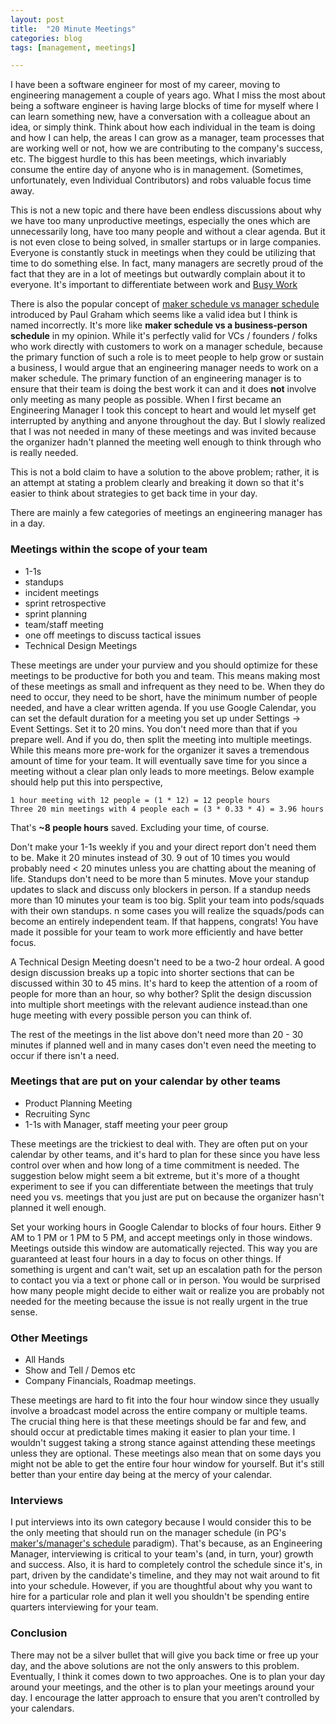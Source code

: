```yaml
---
layout: post
title:  "20 Minute Meetings"
categories: blog
tags: [management, meetings]

---
```


I have been a software engineer for most of my career, moving to engineering management a couple of years ago. What I miss the most about being a software engineer is having large blocks of time for myself where I can learn something new, have a conversation with a colleague about an idea, or simply think. Think about how each individual in the team is doing and how I can help, the areas I can grow as a manager, team processes that are working well or not, how we are contributing to the company's success, etc. The biggest hurdle to this has been meetings, which invariably consume the entire day of anyone who is in management. (Sometimes, unfortunately, even Individual Contributors) and robs valuable focus time away.

This is not a new topic and there have been endless discussions about why we have too many unproductive meetings, especially the ones which are unnecessarily long, have too many people and without a clear agenda. But it is not even close to being solved, in smaller startups or in large companies. Everyone is constantly stuck in meetings when they could be utilizing that time to do something else. In fact, many managers are secretly proud of the fact that they are in a lot of meetings but outwardly complain about it to everyone. It's important to differentiate between work and [Busy Work](https://www.merriam-webster.com/dictionary/busywork)

There is also the popular concept of [maker schedule vs manager schedule](http://www.paulgraham.com/makersschedule.html) introduced by Paul Graham which seems like a valid idea but I think is named incorrectly. It's more like **maker schedule vs a business-person schedule** in my opinion. While it's perfectly valid for VCs / founders / folks who work directly with customers to work on a manager schedule, because the primary function of such a role is to meet people to help grow or sustain a business, I would argue that an engineering manager needs to work on a maker schedule. The primary function of an engineering manager is to ensure that their team is doing the best work it can and it does **not** involve only meeting as many people as possible. When I first became an Engineering Manager I took this concept to heart and would let myself get interrupted by anything and anyone throughout the day. But I slowly realized that I was not needed in many of these meetings and was invited because the organizer hadn't planned the meeting well enough to think through who is really needed.

This is not a bold claim to have a solution to the above problem; rather, it is an attempt at stating a problem clearly and breaking it down so that it's easier to think about strategies to get back time in your day. 

There are mainly a few categories of meetings an engineering manager has in a day.

### Meetings within the scope of your team
- 1-1s
- standups
- incident meetings
- sprint retrospective
- sprint planning
- team/staff meeting
- one off meetings to discuss tactical issues
- Technical Design Meetings

These meetings are under your purview and you should optimize for these meetings to be productive for both you and  team. This means making most of these meetings as small and infrequent as they need to be. When they do need to occur, they need to be short, have the minimum number of people needed, and have a clear written agenda. If you use Google Calendar, you can set the default duration for a meeting you set up under Settings -> Event Settings. Set it to 20 mins. You don't need more than that if you prepare well. And if you do, then split the meeting into multiple meetings. While this means more pre-work for the organizer it saves a tremendous amount of time for your team. It will eventually save time for you since a meeting without a clear plan only leads to more meetings. Below example should help put this into perspective,

```
1 hour meeting with 12 people = (1 * 12) = 12 people hours
Three 20 min meetings with 4 people each = (3 * 0.33 * 4) = 3.96 hours
```

That's **~8 people hours** saved. Excluding your time, of course.

Don't make your 1-1s weekly if you and your direct report don't need them to be. Make it 20 minutes instead of 30. 9 out of 10 times you would probably need < 20 minutes unless you are chatting about the meaning of life. Standups don't need to be more than 5 minutes. Move your standup updates to slack and discuss only blockers in person. If a standup needs more than 10 minutes your team is too big. Split your team into pods/squads with their own standups. n some cases you will realize the squads/pods can become an entirely independent team. If that happens, congrats! You have made it possible for your team to work more efficiently and have better focus.

A Technical Design Meeting doesn't need to be a two-2 hour ordeal. A good design discussion breaks up a topic into shorter sections that can be discussed within 30 to 45 mins. It's hard to keep the attention of a room of people for more than an hour, so why bother? Split the design discussion into multiple short meetings with the relevant audience instead.than one huge meeting with every possible person you can think of. 


The rest of the meetings in the list above don't need more than 20 - 30 minutes if planned well and in many cases don't even need the meeting to occur if there isn't a need. 

### Meetings that are put on your calendar by other teams
- Product Planning Meeting
- Recruiting Sync
- 1-1s with Manager, staff meeting your peer group

These meetings are the trickiest to deal with. They are often put on your calendar by other teams, and it's hard to plan for these since you have less control over when and how long of a time commitment is needed. The suggestion below might seem a bit extreme, but it's more of a thought experiment to see if you can differentiate between the meetings that truly need you vs. meetings that you just are put on because the organizer hasn't planned it well enough.

Set your working hours in Google Calendar to blocks of four hours. Either 9 AM to 1 PM or 1 PM to 5 PM, and accept meetings only in those windows. Meetings outside this window are automatically rejected. This way you are guaranteed at least four hours in a day to focus on other things. If something is urgent and can't wait, set up an escalation path for the person to contact you via a text or phone call or in person. You would be surprised how many people might decide to either wait or realize you are probably not needed for the meeting because the issue is not really urgent in the true sense.

### Other Meetings
- All Hands
- Show and Tell / Demos etc
- Company Financials, Roadmap meetings.

These meetings are hard to fit into the four hour window since they usually involve a broadcast model across the entire company or multiple teams. The crucial thing here is that these meetings should be far and few, and should occur at predictable times making it easier to plan your time. I wouldn't suggest taking a strong stance against attending these meetings unless they are optional. These meetings also mean that on some days you might not be able to get the entire four hour window for yourself. But it's still better than your entire day being at the mercy of your calendar.

### Interviews

I put interviews into its own category because I would consider this to be the only meeting that should run on the manager schedule (in PG's [maker's/manager's schedule](http://www.paulgraham.com/makersschedule.html) paradigm). That's because, as an Engineering Manager, interviewing is critical to your team's (and, in turn, your) growth and success. Also, it is hard to completely control the schedule since it's, in part, driven by the candidate's timeline,  and they may not wait around to fit into your schedule. However, if you are thoughtful about why you want to hire for a particular role and plan it well you shouldn't be spending entire  quarters interviewing for your team.


### Conclusion

There may not be a silver bullet that will give you back time or free up your day, and the above solutions are not the only answers to this problem. Eventually, I think it comes down to two approaches. One is to plan your day around your meetings, and the other is to plan your meetings around your day. I encourage the latter approach to ensure that you aren’t controlled by your calendars.
